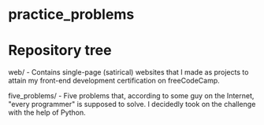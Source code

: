 # practice_problems
Repository tree
===============

web/ - Contains single-page (satirical) websites that I made as projects to attain my front-end development certification on freeCodeCamp.

five_problems/ - Five problems that, according to some guy on the Internet, "every programmer" is supposed to solve. I decidedly took on the challenge with the help of Python.


